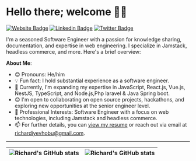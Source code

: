 # Hello there; welcome 👋🏾

[![Website Badge](https://img.shields.io/badge/-@richardiyevhobu.com-000000?style=for-the-badge&logo=Google-Chrome&logoColor=white&link=https://richardiyevhobu.com)](https://richardiyevhobu.com) [![Linkedin Badge](https://img.shields.io/badge/-richardiyevhobu-blue?style=for-the-badge&logo=Linkedin&logoColor=white&link=https://www.linkedin.com/in/richard-iyevhobu)](https://www.linkedin.com/in/richard-iyevhobu) [![Twitter Badge](https://img.shields.io/badge/-@richard__jim-1ca0f1?style=for-the-badge&logo=twitter&logoColor=white&link=https://twitter.com/richard__jim)](https://twitter.com/richard__jim)

I'm a seasoned Software Engineer with a passion for knowledge sharing, documentation, and expertise in web engineering. I specialize in Jamstack, headless commerce, and more. Here's a brief overview:

**About Me**:

- 😊 Pronouns: He/him
- 💡 Fun fact: I hold substantial experience as a software engineer.
- 🌱 Currently, I'm expanding my expertise in JavaScript, React.js, Vue.js, NestJS, TypeScript, and Node.js,Php laravel & Java Spring boot.
- 😊 I'm open to collaborating on open source projects, hackathons, and exploring new opportunities at the senior engineer level.
- 💼 Professional Interests: Software Engineer with a focus on web technologies, including Jamstack and headless commerce.
- 📫 For further details, you can [view my resume](#) or reach out via email at richardiyevhobu@gmail.com.

---

| <img align="center" src="https://github-readme-stats.vercel.app/api?username=richardjim&show_icons=true&include_all_commits=true&hide_border=true" alt="Richard's GitHub stats" /> | <img align="center" src="https://github-readme-stats.vercel.app/api/top-langs/?username=richardjim&langs_count=8&layout=compact&hide_border=true" alt="Richard's GitHub stats" /> |
| ------------- | ------------- |

